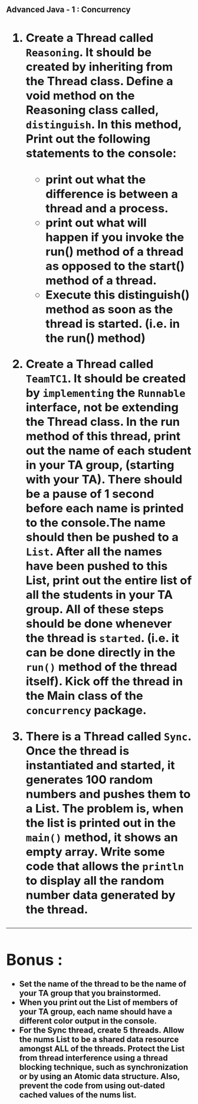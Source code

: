 **<h2>Advanced Java - 1 : Concurrency<h2>**

1. Create a Thread called <code>Reasoning</code>.  It should be created by inheriting from the Thread class.  Define a void method on the Reasoning class called, <code>distinguish</code>.  In this method, Print out the following statements to the console:
   * print out what the difference is between a thread and a process.  
   * print out what will happen if you invoke the run() method of a thread as opposed to the start() method of a thread. 
   * Execute this distinguish() method as soon as the thread is started. (i.e. in the run() method)


2. Create a Thread called <code>TeamTC1</code>.  It should be created by <code>implementing</code> the <code>Runnable</code> interface, not be extending the Thread class.  In the run method of this thread, print out the name of each student in your TA group, (starting with your TA).  There should be a pause of 1 second before each name is printed to the console.The name should then be pushed to a <code>List</code>.  After all the names have been pushed to this List, print out the entire list of all the students in your TA group.   All of these steps should be done whenever the thread is <code>started</code>.  (i.e. it can be done directly in the <code>run()</code> method of the thread itself).  Kick off the thread in the Main class of the <code>concurrency</code> package.  

3. There is a Thread called <code>Sync</code>.  Once the thread is instantiated and started, it generates 100 random numbers and pushes them to a List.  The problem is, when the list is printed out in the <code>main()</code>  method, it shows an empty array.  Write some code that allows the <code>println</code> to display all the random number data generated by the thread.  




*******************
<h1>Bonus : </h1>

* Set the name of the thread to be the name of your TA group that you brainstormed.
* When you print out the List of members of your TA group, each name should have a different color output in the console.
* For the Sync thread, create 5 threads.  Allow the nums List to be a shared data resource amongst ALL of the threads.  Protect the List from thread interference using a thread blocking technique, such as synchronization or by using an Atomic data structure.  Also, prevent the code from using out-dated cached values of the nums list.


